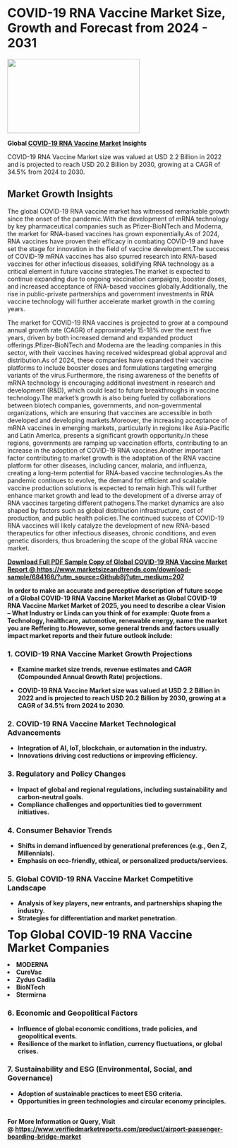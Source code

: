 <H1>COVID-19 RNA Vaccine Market Size, Growth and Forecast from 2024 - 2031</H1><img class="aligncenter size-medium wp-image-584254" src="https://thirdeyenews.in/wp-content/uploads/2024/09/Global-Market-Research-300x168.jpeg" alt="" width="300" height="168" /><p><strong>Global&nbsp;<a href="https://www.marketsizeandtrends.com/download-sample/684166/?utm_source=Github8j?utm_medium=207">COVID-19 RNA Vaccine Market</a> Insights</strong></p><p>COVID-19 RNA Vaccine Market size was valued at USD 2.2 Billion in 2022 and is projected to reach USD 20.2 Billion by 2030, growing at a CAGR of 34.5% from 2024 to 2030.</p><p><h2>Market Growth Insights</h2> <p>The global COVID-19 RNA vaccine market has witnessed remarkable growth since the onset of the pandemic.With the development of mRNA technology by key pharmaceutical companies such as Pfizer-BioNTech and Moderna, the market for RNA-based vaccines has grown exponentially.As of 2024, RNA vaccines have proven their efficacy in combating COVID-19 and have set the stage for innovation in the field of vaccine development.The success of COVID-19 mRNA vaccines has also spurred research into RNA-based vaccines for other infectious diseases, solidifying RNA technology as a critical element in future vaccine strategies.The market is expected to continue expanding due to ongoing vaccination campaigns, booster doses, and increased acceptance of RNA-based vaccines globally.Additionally, the rise in public-private partnerships and government investments in RNA vaccine technology will further accelerate market growth in the coming years.</p> <p><strong><a href="#"></a></strong></p> <p>The market for COVID-19 RNA vaccines is projected to grow at a compound annual growth rate (CAGR) of approximately 15-18% over the next five years, driven by both increased demand and expanded product offerings.Pfizer-BioNTech and Moderna are the leading companies in this sector, with their vaccines having received widespread global approval and distribution.As of 2024, these companies have expanded their vaccine platforms to include booster doses and formulations targeting emerging variants of the virus.Furthermore, the rising awareness of the benefits of mRNA technology is encouraging additional investment in research and development (R&D), which could lead to future breakthroughs in vaccine technology.The market’s growth is also being fueled by collaborations between biotech companies, governments, and non-governmental organizations, which are ensuring that vaccines are accessible in both developed and developing markets.Moreover, the increasing acceptance of mRNA vaccines in emerging markets, particularly in regions like Asia-Pacific and Latin America, presents a significant growth opportunity.In these regions, governments are ramping up vaccination efforts, contributing to an increase in the adoption of COVID-19 RNA vaccines.Another important factor contributing to market growth is the adaptation of the RNA vaccine platform for other diseases, including cancer, malaria, and influenza, creating a long-term potential for RNA-based vaccine technologies.As the pandemic continues to evolve, the demand for efficient and scalable vaccine production solutions is expected to remain high.This will further enhance market growth and lead to the development of a diverse array of RNA vaccines targeting different pathogens.The market dynamics are also shaped by factors such as global distribution infrastructure, cost of production, and public health policies.The continued success of COVID-19 RNA vaccines will likely catalyze the development of new RNA-based therapeutics for other infectious diseases, chronic conditions, and even genetic disorders, thus broadening the scope of the global RNA vaccine market.</p> <p><strong><a href="#"></p><p><span class=""><strong>Download Full PDF Sample Copy of Global COVID-19 RNA Vaccine Market Report</strong> @ <a href="https://www.marketsizeandtrends.com/download-sample/684166/?utm_source=Github8j?utm_medium=207" target="_blank">https://www.marketsizeandtrends.com/download-sample/684166/?utm_source=Github8j?utm_medium=207</a></span></p><p>In order to make an accurate and perceptive description of future scope of a Global&nbsp;COVID-19 RNA Vaccine Market Market as Global&nbsp;COVID-19 RNA Vaccine Market Market of 2025, you need to describe a clear Vision &ndash; What Industry or Linda can you think of for example: Quote from a Technology, healthcare, automotive, renewable energy, name the market you are Reffering to.However, some general trends and factors usually impact market reports and their future outlook include:</p><h3>1.&nbsp;<strong>COVID-19 RNA Vaccine Market Growth Projections</strong></h3><ul><li>Examine market size trends, revenue estimates and CAGR (Compounded Annual Growth Rate) projections.</li><li><p>COVID-19 RNA Vaccine Market size was valued at USD 2.2 Billion in 2022 and is projected to reach USD 20.2 Billion by 2030, growing at a CAGR of 34.5% from 2024 to 2030.</p></li></ul><h3>2.&nbsp;<strong>COVID-19 RNA Vaccine Market Technological Advancements</strong></h3><ul><li>Integration of AI, IoT, blockchain, or automation in the industry.</li><li>Innovations driving cost reductions or improving efficiency.</li></ul><h3>3.&nbsp;<strong>Regulatory and Policy Changes</strong></h3><ul><li>Impact of global and regional regulations, including sustainability and carbon-neutral goals.</li><li>Compliance challenges and opportunities tied to government initiatives.</li></ul><h3>4.&nbsp;<strong>Consumer Behavior Trends</strong></h3><ul><li>Shifts in demand influenced by generational preferences (e.g., Gen Z, Millennials).</li><li>Emphasis on eco-friendly, ethical, or personalized products/services.</li></ul><h3>5.&nbsp;<strong>Global COVID-19 RNA Vaccine Market Competitive Landscape</strong></h3><ul><li>Analysis of key players, new entrants, and partnerships shaping the industry.</li><li>Strategies for differentiation and market penetration.</li></ul><p data-pm-slice="1 1 []"><span style="color: inherit; font-family: inherit; font-size: 25px;">Top Global COVID-19 RNA Vaccine Market Companies</span></p><div class="" data-test-id=""><p><li>MODERNA</li><li> CureVac</li><li> Zydus Cadila</li><li> BioNTech</li><li> Stermirna</li></p></div><h3>6.&nbsp;<strong>Economic and Geopolitical Factors</strong></h3><ul><li>Influence of global economic conditions, trade policies, and geopolitical events.</li><li>Resilience of the market to inflation, currency fluctuations, or global crises.</li></ul><h3>7.&nbsp;<strong>Sustainability and ESG (Environmental, Social, and Governance)</strong></h3><ul><li>Adoption of sustainable practices to meet ESG criteria.</li><li>Opportunities in green technologies and circular economy principles.</li></ul><h2><strong style="font-size: 14px;">For More Information or Query, Visit @&nbsp;</strong><a style="background-color: #ffffff; font-size: 14px;" href="https://www.marketsizeandtrends.com/report/covid-19-rna-vaccine-market/" target="_blank">https://www.verifiedmarketreports.com/product/airport-passenger-boarding-bridge-market</a></h2>